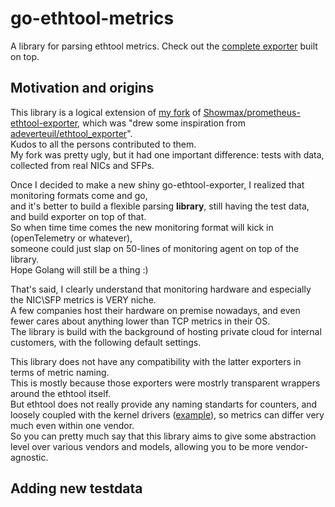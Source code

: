 # go-ethtool-metrics

A library for parsing ethtool metrics. Check out the [complete exporter](https://github.com/newrushbolt/go-ethtool-exporter) built on top.

## Motivation and origins

This library is a logical extension of [my fork](https://github.com/newrushbolt/prometheus-ethtool-exporter) of [Showmax/prometheus-ethtool-exporter](https://github.com/Showmax/prometheus-ethtool-exporter), which was "drew some inspiration from [adeverteuil/ethtool_exporter](https://github.com/adeverteuil/ethtool_exporter)".  
Kudos to all the persons contributed to them.  
My fork was pretty ugly, but it had one important difference: tests with data, collected from real NICs and SFPs.

Once I decided to make a new shiny go-ethtool-exporter, I realized that monitoring formats come and go,  
and it's better to build a flexible parsing **library**, still having the test data, and build exporter on top of that.  
So when time time comes the new monitoring format will kick in (openTelemetry or whatever),  
someone could just slap on 50-lines of monitoring agent on top of the library.  
Hope Golang will still be a thing :)

That's said, I clearly understand that monitoring hardware and especially the NIC\SFP metrics is VERY niche.  
A few companies host their hardware on premise nowadays, and even fewer cares about anything lower than TCP metrics in their OS.  
The library is build with the background of hosting private cloud for internal customers, with the following default settings.

This library does not have any compatibility with the latter exporters in terms of metric naming.  
This is mostly because those exporters were mostrly transparent wrappers around the ethtool itself.  
But ethtool does not really provide any naming standarts for counters, and loosely coupled with the kernel drivers ([example](https://github.com/torvalds/linux/blob/v5.19/drivers/net/ethernet/intel/i40e/i40e_ethtool.c)), so metrics can differ very much even within one vendor.  
So you can pretty much say that this library aims to give some abstraction level over various vendors and models, allowing you to be more vendor-agnostic.

## Adding new testdata

